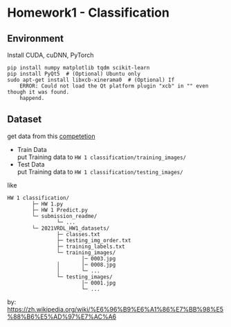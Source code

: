 # Homework1 - Classification

## Environment
Install CUDA, cuDNN, PyTorch

```python=
pip install numpy matplotlib tqdm scikit-learn
pip install PyQt5  # (Optional) Ubuntu only
sudo apt-get install libxcb-xinerama0  # (Optional) If
    ERROR: Could not load the Qt platform plugin "xcb" in "" even though it was found.
    happend.
```

## Dataset
get data from this [competetion](https://competitions.codalab.org/competitions/35668?secret_key=09789b13-35ec-4928-ac0f-6c86631dda07)
- Train Data  
  put Training data to `HW 1 classification/training_images/`
- Test Data  
  put Training data to `HW 1 classification/testing_images/`

like
```
HW 1 classification/
        ├─ HW 1.py
        ├─ HW 1 Predict.py
        └─ submission_readme/
                └─ ...
        └─ 2021VRDL_HW1_datasets/
                ├─ classes.txt
                ├─ testing_img_order.txt
                ├─ training_labels.txt
                └─ training_images/
                        │─ 0003.jpg
                │       │─ 0008.jpg
                │       └─ ...
                └─ testing_images/
                        │─ 0001.jpg
                        └─ ...
```
by: https://zh.wikipedia.org/wiki/%E6%96%B9%E6%A1%86%E7%BB%98%E5%88%B6%E5%AD%97%E7%AC%A6

